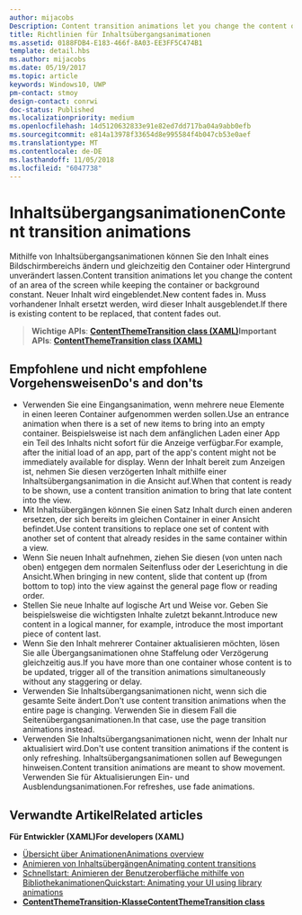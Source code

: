 ```yaml
---
author: mijacobs
Description: Content transition animations let you change the content of an area of the screen while keeping the container or background constant. New content fades in. If there is existing content to be replaced, that content fades out.
title: Richtlinien für Inhaltsübergangsanimationen
ms.assetid: 0188FDB4-E183-466f-8A03-EE3FF5C474B1
template: detail.hbs
ms.author: mijacobs
ms.date: 05/19/2017
ms.topic: article
keywords: Windows10, UWP
pm-contact: stmoy
design-contact: conrwi
doc-status: Published
ms.localizationpriority: medium
ms.openlocfilehash: 14d5120632833e91e82ed7dd717ba04a9abb0efb
ms.sourcegitcommit: e814a13978f33654d8e995584f4b047cb53e0aef
ms.translationtype: MT
ms.contentlocale: de-DE
ms.lasthandoff: 11/05/2018
ms.locfileid: "6047738"
---
```

# <a name="content-transition-animations"></a><span data-ttu-id="f9c89-103">Inhaltsübergangsanimationen</span><span class="sxs-lookup"><span data-stu-id="f9c89-103">Content transition animations</span></span>



<span data-ttu-id="f9c89-104">Mithilfe von Inhaltsübergangsanimationen können Sie den Inhalt eines Bildschirmbereichs ändern und gleichzeitig den Container oder Hintergrund unverändert lassen.</span><span class="sxs-lookup"><span data-stu-id="f9c89-104">Content transition animations let you change the content of an area of the screen while keeping the container or background constant.</span></span> <span data-ttu-id="f9c89-105">Neuer Inhalt wird eingeblendet.</span><span class="sxs-lookup"><span data-stu-id="f9c89-105">New content fades in.</span></span> <span data-ttu-id="f9c89-106">Muss vorhandener Inhalt ersetzt werden, wird dieser Inhalt ausgeblendet.</span><span class="sxs-lookup"><span data-stu-id="f9c89-106">If there is existing content to be replaced, that content fades out.</span></span>

> <span data-ttu-id="f9c89-107">**Wichtige APIs**: [**ContentThemeTransition class (XAML)**](https://msdn.microsoft.com/library/windows/apps/br243104)</span><span class="sxs-lookup"><span data-stu-id="f9c89-107">**Important APIs**: [**ContentThemeTransition class (XAML)**](https://msdn.microsoft.com/library/windows/apps/br243104)</span></span>

## <a name="dos-and-donts"></a><span data-ttu-id="f9c89-108">Empfohlene und nicht empfohlene Vorgehensweisen</span><span class="sxs-lookup"><span data-stu-id="f9c89-108">Do's and don'ts</span></span>


-   <span data-ttu-id="f9c89-109">Verwenden Sie eine Eingangsanimation, wenn mehrere neue Elemente in einen leeren Container aufgenommen werden sollen.</span><span class="sxs-lookup"><span data-stu-id="f9c89-109">Use an entrance animation when there is a set of new items to bring into an empty container.</span></span> <span data-ttu-id="f9c89-110">Beispielsweise ist nach dem anfänglichen Laden einer App ein Teil des Inhalts nicht sofort für die Anzeige verfügbar.</span><span class="sxs-lookup"><span data-stu-id="f9c89-110">For example, after the initial load of an app, part of the app's content might not be immediately available for display.</span></span> <span data-ttu-id="f9c89-111">Wenn der Inhalt bereit zum Anzeigen ist, nehmen Sie diesen verzögerten Inhalt mithilfe einer Inhaltsübergangsanimation in die Ansicht auf.</span><span class="sxs-lookup"><span data-stu-id="f9c89-111">When that content is ready to be shown, use a content transition animation to bring that late content into the view.</span></span>
-   <span data-ttu-id="f9c89-112">Mit Inhaltsübergängen können Sie einen Satz Inhalt durch einen anderen ersetzen, der sich bereits im gleichen Container in einer Ansicht befindet.</span><span class="sxs-lookup"><span data-stu-id="f9c89-112">Use content transitions to replace one set of content with another set of content that already resides in the same container within a view.</span></span>
-   <span data-ttu-id="f9c89-113">Wenn Sie neuen Inhalt aufnehmen, ziehen Sie diesen (von unten nach oben) entgegen dem normalen Seitenfluss oder der Leserichtung in die Ansicht.</span><span class="sxs-lookup"><span data-stu-id="f9c89-113">When bringing in new content, slide that content up (from bottom to top) into the view against the general page flow or reading order.</span></span>
-   <span data-ttu-id="f9c89-114">Stellen Sie neue Inhalte auf logische Art und Weise vor. Geben Sie beispielsweise die wichtigsten Inhalte zuletzt bekannt.</span><span class="sxs-lookup"><span data-stu-id="f9c89-114">Introduce new content in a logical manner, for example, introduce the most important piece of content last.</span></span>
-   <span data-ttu-id="f9c89-115">Wenn Sie den Inhalt mehrerer Container aktualisieren möchten, lösen Sie alle Übergangsanimationen ohne Staffelung oder Verzögerung gleichzeitig aus.</span><span class="sxs-lookup"><span data-stu-id="f9c89-115">If you have more than one container whose content is to be updated, trigger all of the transition animations simultaneously without any staggering or delay.</span></span>
-   <span data-ttu-id="f9c89-116">Verwenden Sie Inhaltsübergangsanimationen nicht, wenn sich die gesamte Seite ändert.</span><span class="sxs-lookup"><span data-stu-id="f9c89-116">Don't use content transition animations when the entire page is changing.</span></span> <span data-ttu-id="f9c89-117">Verwenden Sie in diesem Fall die Seitenübergangsanimationen.</span><span class="sxs-lookup"><span data-stu-id="f9c89-117">In that case, use the page transition animations instead.</span></span>
-   <span data-ttu-id="f9c89-118">Verwenden Sie Inhaltsübergangsanimationen nicht, wenn der Inhalt nur aktualisiert wird.</span><span class="sxs-lookup"><span data-stu-id="f9c89-118">Don't use content transition animations if the content is only refreshing.</span></span> <span data-ttu-id="f9c89-119">Inhaltsübergangsanimationen sollen auf Bewegungen hinweisen.</span><span class="sxs-lookup"><span data-stu-id="f9c89-119">Content transition animations are meant to show movement.</span></span> <span data-ttu-id="f9c89-120">Verwenden Sie für Aktualisierungen Ein- und Ausblendungsanimationen.</span><span class="sxs-lookup"><span data-stu-id="f9c89-120">For refreshes, use fade animations.</span></span>



## <a name="related-articles"></a><span data-ttu-id="f9c89-121">Verwandte Artikel</span><span class="sxs-lookup"><span data-stu-id="f9c89-121">Related articles</span></span>

**<span data-ttu-id="f9c89-122">Für Entwickler (XAML)</span><span class="sxs-lookup"><span data-stu-id="f9c89-122">For developers (XAML)</span></span>**
* [<span data-ttu-id="f9c89-123">Übersicht über Animationen</span><span class="sxs-lookup"><span data-stu-id="f9c89-123">Animations overview</span></span>](https://msdn.microsoft.com/library/windows/apps/mt187350)
* [<span data-ttu-id="f9c89-124">Animieren von Inhaltsübergängen</span><span class="sxs-lookup"><span data-stu-id="f9c89-124">Animating content transitions</span></span>](https://msdn.microsoft.com/library/windows/apps/xaml/jj649426)
* [<span data-ttu-id="f9c89-125">Schnellstart: Animieren der Benutzeroberfläche mithilfe von Bibliothekanimationen</span><span class="sxs-lookup"><span data-stu-id="f9c89-125">Quickstart: Animating your UI using library animations</span></span>](https://msdn.microsoft.com/library/windows/apps/xaml/hh452703)
* [**<span data-ttu-id="f9c89-126">ContentThemeTransition-Klasse</span><span class="sxs-lookup"><span data-stu-id="f9c89-126">ContentThemeTransition class</span></span>**](https://msdn.microsoft.com/library/windows/apps/br243104)

 

 




